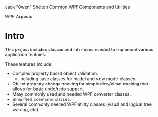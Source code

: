 Jack "Owen" Shelton Common WPF Components and Utilities

WPF Aspects

# Intro

This project includes classes and interfaces needed to implement various application features.

These features include:
* Complex property based object validation.
  * Including base classes for model and view model classes. 
* Object property change tracking for simple dirty/clean tracking that allows for basic undo/redo support.
* Many commonly used and needed WPF converter classes.
* Simplified command classes.
* Several commonly needed WPF utility classes (visual and logical tree walking, etc).